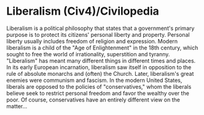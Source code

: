 # Liberalism (Civ4)/Civilopedia

Liberalism is a political philosophy that states that a government's primary purpose is to protect its citizens' personal liberty and property. Personal liberty usually includes freedom of religion and expression. Modern liberalism is a child of the "Age of Enlightenment" in the 18th century, which sought to free the world of irrationality, superstition and tyranny.
"Liberalism" has meant many different things in different times and places. In its early European incarnation, liberalism saw itself in opposition to the rule of absolute monarchs and (often) the Church. Later, liberalism's great enemies were communism and fascism. In the modern United States, liberals are opposed to the policies of "conservatives," whom the liberals believe seek to restrict personal freedom and favor the wealthy over the poor. Of course, conservatives have an entirely different view on the matter...